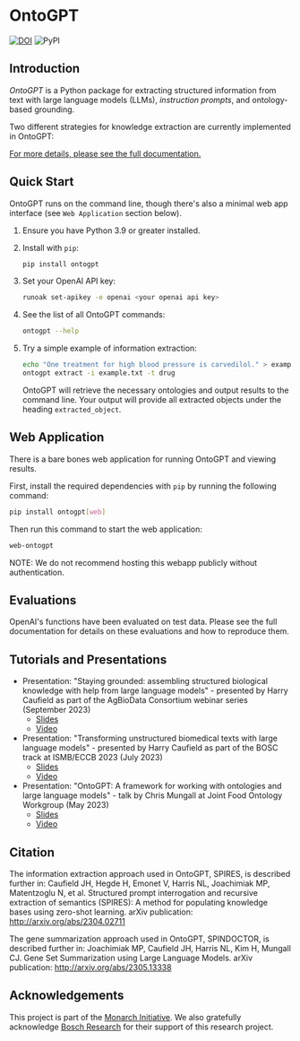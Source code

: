 # OntoGPT

[![DOI](https://zenodo.org/badge/13996/monarch-initiative/ontogpt.svg)](https://zenodo.org/badge/latestdoi/13996/monarch-initiative/ontogpt)
![PyPI](https://img.shields.io/pypi/v/ontogpt)

## Introduction

_OntoGPT_ is a Python package for extracting structured information from text with large language models (LLMs), _instruction prompts_, and ontology-based grounding.

Two different strategies for knowledge extraction are currently implemented in OntoGPT:

[For more details, please see the full documentation.](https://monarch-initiative.github.io/ontogpt/)

## Quick Start

OntoGPT runs on the command line, though there's also a minimal web app interface (see `Web Application` section below).

1. Ensure you have Python 3.9 or greater installed.
2. Install with `pip`:

    ```bash
    pip install ontogpt
    ```

3. Set your OpenAI API key:

    ```bash
    runoak set-apikey -e openai <your openai api key>
    ```

4. See the list of all OntoGPT commands:

    ```bash
    ontogpt --help
    ```

5. Try a simple example of information extraction:

    ```bash
    echo "One treatment for high blood pressure is carvedilol." > example.txt
    ontogpt extract -i example.txt -t drug
    ```

    OntoGPT will retrieve the necessary ontologies and output results to the command line. Your output will provide all extracted objects under the heading `extracted_object`.

## Web Application

There is a bare bones web application for running OntoGPT and viewing results.

First, install the required dependencies with `pip` by running the following command:

```bash
pip install ontogpt[web]
```

Then run this command to start the web application:

```bash
web-ontogpt
```

NOTE: We do not recommend hosting this webapp publicly without authentication.

## Evaluations

OpenAI's functions have been evaluated on test data. Please see the full documentation for details on these evaluations and how to reproduce them.

## Tutorials and Presentations

- Presentation: "Staying grounded: assembling structured biological knowledge with help from large language models" - presented by Harry Caufield as part of the AgBioData Consortium webinar series (September 2023)
  - [Slides](https://docs.google.com/presentation/d/1rMQVWaMju-ucYFif5nx4Xv3bNX2SVI_w89iBIT1bkV4/edit?usp=sharing)
  - [Video](https://www.youtube.com/watch?v=z38lI6WyBsY)
- Presentation: "Transforming unstructured biomedical texts with large language models" - presented by Harry Caufield as part of the BOSC track at ISMB/ECCB 2023 (July 2023)
  - [Slides](https://docs.google.com/presentation/d/1LsOTKi-rXYczL9vUTHB1NDkaEqdA9u3ZFC5ANa0x1VU/edit?usp=sharing)
  - [Video](https://www.youtube.com/watch?v=a34Yjz5xPp4)
- Presentation: "OntoGPT: A framework for working with ontologies and large language models" - talk by Chris Mungall at Joint Food Ontology Workgroup (May 2023)
  - [Slides](https://docs.google.com/presentation/d/1CosJJe8SqwyALyx85GWkw9eOT43B4HwDlAY2CmkmJgU/edit)
  - [Video](https://www.youtube.com/watch?v=rt3wobA9hEs&t=1955s)

## Citation

The information extraction approach used in OntoGPT, SPIRES, is described further in: Caufield JH, Hegde H, Emonet V, Harris NL, Joachimiak MP, Matentzoglu N, et al. Structured prompt interrogation and recursive extraction of semantics (SPIRES): A method for populating knowledge bases using zero-shot learning. arXiv publication: <http://arxiv.org/abs/2304.02711>

The gene summarization approach used in OntoGPT, SPINDOCTOR, is described further in: Joachimiak MP, Caufield JH, Harris NL, Kim H, Mungall CJ. Gene Set Summarization using Large Language Models. arXiv publication: <http://arxiv.org/abs/2305.13338>

## Acknowledgements

This project is part of the [Monarch Initiative](https://monarchinitiative.org/). We also gratefully acknowledge [Bosch Research](https://www.bosch.com/research) for their support of this research project.
